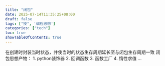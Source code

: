 ```yaml
---
title: "闭包"
date: 2025-07-14T11:35:25+08:00
draft: false
tags: ["技", '编程思想']
categories: ["tech"]
toc: true
showTableOfContents: true
---
```



在创建时封装当时状态，并使当时的状态生存周期延长至与闭包生存周期一致
闭包思想产物：
	1. python装饰器
	2. 回调函数
	3. 函数工厂
	4. 惰性求值
	...